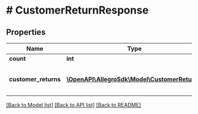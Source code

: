 # # CustomerReturnResponse

## Properties

Name | Type | Description | Notes
------------ | ------------- | ------------- | -------------
**count** | **int** |  |
**customer_returns** | [**\OpenAPI\AllegroSdk\Model\CustomerReturn[]**](CustomerReturn.md) | List of matching customer returns. |

[[Back to Model list]](../../README.md#models) [[Back to API list]](../../README.md#endpoints) [[Back to README]](../../README.md)
